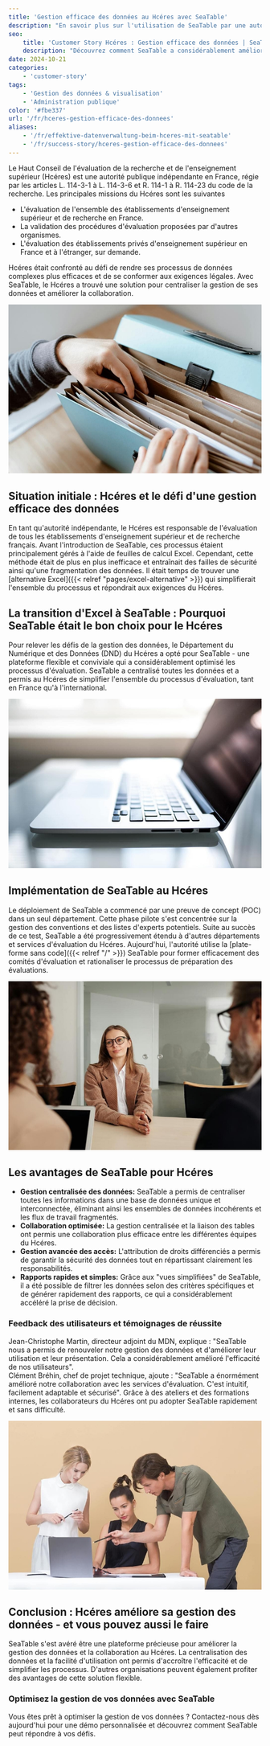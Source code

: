 ```yaml
---
title: 'Gestion efficace des données au Hcéres avec SeaTable'
description: "En savoir plus sur l'utilisation de SeaTable par une autorité publique indépendante."
seo:
    title: 'Customer Story Hcéres : Gestion efficace des données | SeaTable'
    description: "Découvrez comment SeaTable a considérablement amélioré la collaboration avec les services d'évaluation, en la rendant intuitive, personnalisable et sécurisée"
date: 2024-10-21
categories:
    - 'customer-story'
tags:
    - 'Gestion des données & visualisation'
    - 'Administration publique'
color: '#fbe337'
url: '/fr/hceres-gestion-efficace-des-donnees'
aliases:
    - '/fr/effektive-datenverwaltung-beim-hceres-mit-seatable'
    - '/fr/success-story/hceres-gestion-efficace-des-donnees'
---
```


Le Haut Conseil de l'évaluation de la recherche et de l'enseignement supérieur (Hcéres) est une autorité publique indépendante en France, régie par les articles L. 114-3-1 à L. 114-3-6 et R. 114-1 à R. 114-23 du code de la recherche. Les principales missions du Hcéres sont les suivantes

- L'évaluation de l'ensemble des établissements d'enseignement supérieur et de recherche en France.
- La validation des procédures d'évaluation proposées par d'autres organismes.
- L'évaluation des établissements privés d'enseignement supérieur en France et à l'étranger, sur demande.  


Hcéres était confronté au défi de rendre ses processus de données complexes plus efficaces et de se conformer aux exigences légales. Avec SeaTable, le Hcéres a trouvé une solution pour centraliser la gestion de ses données et améliorer la collaboration.

![La gestion des données par dossier est obsolète et fastidieuse - Transformation numérique avec SeaTable](pexels-anete-lusina-4792285-1.jpg)

## Situation initiale : Hcéres et le défi d'une gestion efficace des données

En tant qu'autorité indépendante, le Hcéres est responsable de l'évaluation de tous les établissements d'enseignement supérieur et de recherche français. Avant l'introduction de SeaTable, ces processus étaient principalement gérés à l'aide de feuilles de calcul Excel. Cependant, cette méthode était de plus en plus inefficace et entraînait des failles de sécurité ainsi qu'une fragmentation des données. Il était temps de trouver une [alternative Excel]({{< relref "pages/excel-alternative" >}}) qui simplifierait l'ensemble du processus et répondrait aux exigences du Hcéres.

## La transition d'Excel à SeaTable : Pourquoi SeaTable était le bon choix pour le Hcéres

Pour relever les défis de la gestion des données, le Département du Numérique et des Données (DND) du Hcéres a opté pour SeaTable - une plateforme flexible et conviviale qui a considérablement optimisé les processus d'évaluation. SeaTable a centralisé toutes les données et a permis au Hcéres de simplifier l'ensemble du processus d'évaluation, tant en France qu'à l'international.

![Gestion numérique avec SeaTable](pexels-natri-792199-1.jpg)

## Implémentation de SeaTable au Hcéres

Le déploiement de SeaTable a commencé par une preuve de concept (POC) dans un seul département. Cette phase pilote s'est concentrée sur la gestion des conventions et des listes d'experts potentiels. Suite au succès de ce test, SeaTable a été progressivement étendu à d'autres départements et services d'évaluation du Hcéres. Aujourd'hui, l'autorité utilise la [plate-forme sans code]({{< relref "/" >}}) SeaTable pour former efficacement des comités d'évaluation et rationaliser le processus de préparation des évaluations.

![Conseils sur la transition numérique avec SeaTable](pexels-edmond-dantes-4342496-1.jpg)

## Les avantages de SeaTable pour Hcéres

- **Gestion centralisée des données:** SeaTable a permis de centraliser toutes les informations dans une base de données unique et interconnectée, éliminant ainsi les ensembles de données incohérents et les flux de travail fragmentés.
- **Collaboration optimisée:** La gestion centralisée et la liaison des tables ont permis une collaboration plus efficace entre les différentes équipes du Hcéres.
- **Gestion avancée des accès:** L'attribution de droits différenciés a permis de garantir la sécurité des données tout en répartissant clairement les responsabilités.
- **Rapports rapides et simples:** Grâce aux "vues simplifiées" de SeaTable, il a été possible de filtrer les données selon des critères spécifiques et de générer rapidement des rapports, ce qui a considérablement accéléré la prise de décision.

### Feedback des utilisateurs et témoignages de réussite

Jean-Christophe Martin, directeur adjoint du MDN, explique : "SeaTable nous a permis de renouveler notre gestion des données et d'améliorer leur utilisation et leur présentation. Cela a considérablement amélioré l'efficacité de nos utilisateurs".  
Clément Bréhin, chef de projet technique, ajoute : "SeaTable a énormément amélioré notre collaboration avec les services d'évaluation. C'est intuitif, facilement adaptable et sécurisé". Grâce à des ateliers et des formations internes, les collaborateurs du Hcéres ont pu adopter SeaTable rapidement et sans difficulté.

![Introduction d'une nouvelle gestion numérique des données](pexels-moose-photos-170195-1036641-1.jpg)

## Conclusion : Hcéres améliore sa gestion des données - et vous pouvez aussi le faire

SeaTable s'est avéré être une plateforme précieuse pour améliorer la gestion des données et la collaboration au Hcéres. La centralisation des données et la facilité d'utilisation ont permis d'accroître l'efficacité et de simplifier les processus. D'autres organisations peuvent également profiter des avantages de cette solution flexible.

### Optimisez la gestion de vos données avec SeaTable

Vous êtes prêt à optimiser la gestion de vos données ? Contactez-nous dès aujourd'hui pour une démo personnalisée et découvrez comment SeaTable peut répondre à vos défis.
